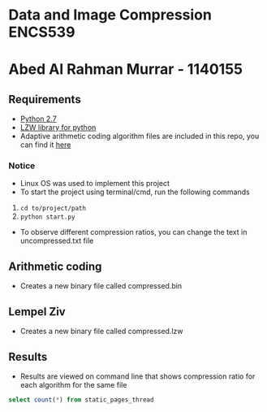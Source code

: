 # Data and Image Compression ENCS539
# Abed Al Rahman Murrar - 1140155

## Requirements
* [Python 2.7](https://www.python.org/downloads/)
* [LZW library for python](https://github.com/joeatwork/python-lzw)
* Adaptive arithmetic coding algorithm files are included in this repo, you can find it [here](https://github.com/nayuki/Reference-arithmetic-coding)

### Notice
* Linux OS was used to implement this project
* To start the project using terminal/cmd, run the following commands
1) `cd to/project/path`
2) `python start.py`
* To observe different compression ratios, you can change the text in uncompressed.txt file


## Arithmetic coding
* Creates a new binary file called compressed.bin

## Lempel Ziv
* Creates a new binary file called compressed.lzw

## Results
* Results are viewed on command line that shows compression ratio for each algorithm for the same file
```sql
select count(*) from static_pages_thread
```
